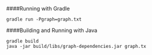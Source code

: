 ####Running with Gradle
```
gradle run -Pgraph=graph.txt
```

####Building and Running with Java
```
gradle build
java -jar build/libs/graph-dependencies.jar graph.tx
```